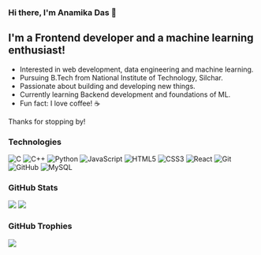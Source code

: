 ### Hi there, I'm Anamika Das 👋

## I'm a Frontend developer and a machine learning enthusiast!

- Interested in web development, data engineering and machine learning.
- Pursuing B.Tech from National Institute of Technology, Silchar.
- Passionate about building and developing new things.
- Currently learning Backend development and foundations of ML.
- Fun fact: I love coffee! ☕

Thanks for stopping by!


### Technologies
![C](https://img.shields.io/badge/c-%2300599C.svg?style=flat&logo=c&logoColor=white) ![C++](https://img.shields.io/badge/c++-%2300599C.svg?style=flat&logo=c%2B%2B&logoColor=white) ![Python](https://img.shields.io/badge/python-3670A0?style=flat&logo=python&logoColor=ffdd54) ![JavaScript](https://img.shields.io/badge/javascript-%23323330.svg?style=flat&logo=javascript&logoColor=%23F7DF1E) ![HTML5](https://img.shields.io/badge/html5-%23E34F26.svg?style=flat&logo=html5&logoColor=white) ![CSS3](https://img.shields.io/badge/css3-%231572B6.svg?style=flat&logo=css3&logoColor=white) ![React](https://img.shields.io/badge/react-%2320232a.svg?style=flat&logo=react&logoColor=%2361DAFB) ![Git](https://img.shields.io/badge/git-%23F05033.svg?style=flat&logo=git&logoColor=white) ![GitHub](https://img.shields.io/badge/github-%23121011.svg?style=flat&logo=github&logoColor=white) ![MySQL](https://img.shields.io/badge/mysql-4479A1.svg?style=flat&logo=mysql&logoColor=white)
### GitHub Stats
![](https://github-readme-stats.vercel.app/api?username=anamika-ds&theme=default&hide_border=false&include_all_commits=true&count_private=false)
![](https://github-readme-streak-stats.herokuapp.com/?user=anamika-ds&theme=default&hide_border=false)<br/>
### GitHub Trophies
![](https://github-profile-trophy.vercel.app/?username=anamika-ds&theme=monokai&no-frame=false&no-bg=false&margin-w=4)
